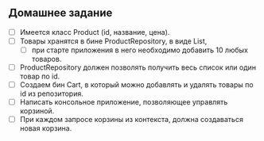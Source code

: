 ## Домашнее задание

- [ ] Имеется класс Product (id, название, цена).
- [ ] Товары хранятся в бине ProductRepository, в виде List,
  - [ ] при старте приложения в него необходимо добавить 10 любых товаров.
- [ ] ProductRepository должен позволять получить весь список или один товар по id.
- [ ] Создаем бин Cart, в который можно добавлять и удалять товары по id из репозитория.
- [ ] Написать консольное приложение, позволяющее управлять корзиной.
- [ ] При каждом запросе корзины из контекста, должна создаваться новая корзина.
